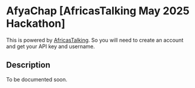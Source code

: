 # AfyaChap [AfricasTalking May 2025 Hackathon]

This is powered by [AfricasTalking](https://www.africastalking.com/). So you will need to create an account and get your API key and username.

## Description

To be documented soon.
